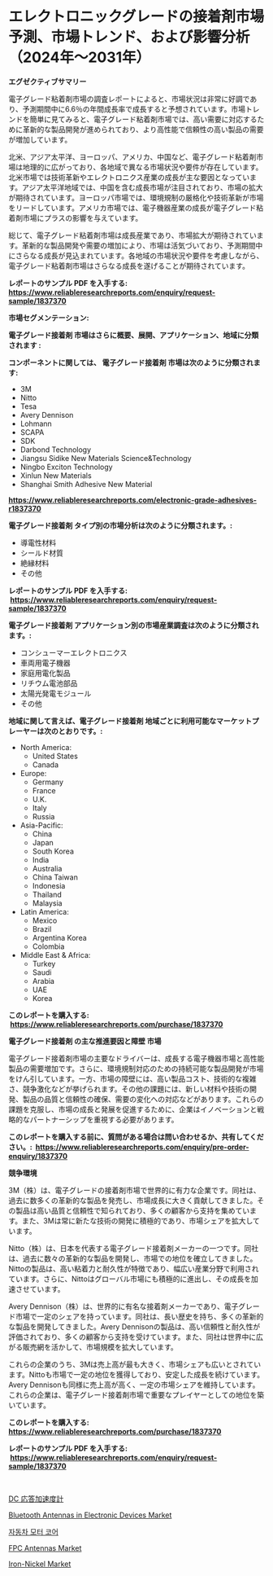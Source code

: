 <p><h1>エレクトロニックグレードの接着剤市場予測、市場トレンド、および影響分析（2024年〜2031年）</h1></p><p><strong>エグゼクティブサマリー</strong></p>
<p><p>電子グレード粘着剤市場の調査レポートによると、市場状況は非常に好調であり、予測期間中に6.6％の年間成長率で成長すると予想されています。市場トレンドを簡単に見てみると、電子グレード粘着剤市場では、高い需要に対応するために革新的な製品開発が進められており、より高性能で信頼性の高い製品の需要が増加しています。</p><p>北米、アジア太平洋、ヨーロッパ、アメリカ、中国など、電子グレード粘着剤市場は地理的に広がっており、各地域で異なる市場状況や要件が存在しています。北米市場では技術革新やエレクトロニクス産業の成長が主な要因となっています。アジア太平洋地域では、中国を含む成長市場が注目されており、市場の拡大が期待されています。ヨーロッパ市場では、環境規制の厳格化や技術革新が市場をリードしています。アメリカ市場では、電子機器産業の成長が電子グレード粘着剤市場にプラスの影響を与えています。</p><p>総じて、電子グレード粘着剤市場は成長産業であり、市場拡大が期待されています。革新的な製品開発や需要の増加により、市場は活気づいており、予測期間中にさらなる成長が見込まれています。各地域の市場状況や要件を考慮しながら、電子グレード粘着剤市場はさらなる成長を遂げることが期待されています。</p></p>
<p><strong>レポートのサンプル PDF を入手する: <a href="https://www.reliableresearchreports.com/enquiry/request-sample/1837370">https://www.reliableresearchreports.com/enquiry/request-sample/1837370</a></strong></p>
<p><strong>市場セグメンテーション:</strong></p>
<p><strong> 電子グレード接着剤 市場はさらに概要、展開、アプリケーション、地域に分類されます :</strong></p>
<p><strong>コンポーネントに関しては、 電子グレード接着剤 市場は次のように分類されます: &nbsp;</strong></p>
<p><ul><li>3M</li><li>Nitto</li><li>Tesa</li><li>Avery Dennison</li><li>Lohmann</li><li>SCAPA</li><li>SDK</li><li>Darbond Technology</li><li>Jiangsu Sidike New Materials Science&Technology</li><li>Ningbo Exciton Technology</li><li>Xinlun New Materials</li><li>Shanghai Smith Adhesive New Material</li></ul></p>
<p><strong><a href="https://www.reliableresearchreports.com/electronic-grade-adhesives-r1837370">https://www.reliableresearchreports.com/electronic-grade-adhesives-r1837370</a></strong></p>
<p><strong> 電子グレード接着剤 タイプ別の市場分析は次のように分類されます。:</strong></p>
<p><ul><li>導電性材料</li><li>シールド材質</li><li>絶縁材料</li><li>その他</li></ul></p>
<p><strong>レポートのサンプル PDF を入手する: &nbsp;<a href="https://www.reliableresearchreports.com/enquiry/request-sample/1837370">https://www.reliableresearchreports.com/enquiry/request-sample/1837370</a></strong></p>
<p><strong> 電子グレード接着剤 アプリケーション別の市場産業調査は次のように分類されます。:</strong></p>
<p><ul><li>コンシューマーエレクトロニクス</li><li>車両用電子機器</li><li>家庭用電化製品</li><li>リチウム電池部品</li><li>太陽光発電モジュール</li><li>その他</li></ul></p>
<p><strong>地域に関して言えば、電子グレード接着剤 地域ごとに利用可能なマーケットプレーヤーは次のとおりです。:</strong></p>
<p><ul>
    <li>
        North America:
        <ul>
            <li>United States</li>
            <li>Canada</li>
        </ul>
    </li>
    <li>
        Europe:
        <ul>
            <li>Germany</li>
            <li>France</li>
            <li>U.K.</li>
            <li>Italy</li>
            <li>Russia</li>
        </ul>
    </li>
    <li>
        Asia-Pacific:
        <ul>
            <li>China</li>
            <li>Japan</li>
            <li>South Korea</li>
            <li>India</li>
            <li>Australia</li>
            <li>China Taiwan</li>
            <li>Indonesia</li>
            <li>Thailand</li>
            <li>Malaysia</li>
        </ul>
    </li>
    <li>
        Latin America:
        <ul>
            <li>Mexico</li>
            <li>Brazil</li>
            <li>Argentina Korea</li>
            <li>Colombia</li>
        </ul>
    </li>
    <li>
        Middle East & Africa:
        <ul>
            <li>Turkey</li>
            <li>Saudi</li>
            <li>Arabia</li>
            <li>UAE</li>
            <li>Korea</li>
        </ul>
    </li>
    </ul></p>
<p><strong>このレポートを購入する: &nbsp;<a href="https://www.reliableresearchreports.com/purchase/1837370">https://www.reliableresearchreports.com/purchase/1837370</a></strong></p>
<p><strong>電子グレード接着剤 の主な推進要因と障壁 市場</strong></p>
<p><p>電子グレード接着剤市場の主要なドライバーは、成長する電子機器市場と高性能製品の需要増加です。さらに、環境規制対応のための持続可能な製品開発が市場をけん引しています。一方、市場の障壁には、高い製品コスト、技術的な複雑さ、競争激化などが挙げられます。その他の課題には、新しい材料や技術の開発、製品の品質と信頼性の確保、需要の変化への対応などがあります。これらの課題を克服し、市場の成長と発展を促進するために、企業はイノベーションと戦略的なパートナーシップを重視する必要があります。</p></p>
<p><strong>このレポートを購入する前に、質問がある場合は問い合わせるか、共有してください。:&nbsp; <a href="https://www.reliableresearchreports.com/enquiry/pre-order-enquiry/1837370">https://www.reliableresearchreports.com/enquiry/pre-order-enquiry/1837370</a></strong></p>
<p><strong>競争環境</strong></p>
<p><p>3M（株）は、電子グレードの接着剤市場で世界的に有力な企業です。同社は、過去に数多くの革新的な製品を発売し、市場成長に大きく貢献してきました。その製品は高い品質と信頼性で知られており、多くの顧客から支持を集めています。また、3Mは常に新たな技術の開発に積極的であり、市場シェアを拡大しています。</p><p>Nitto（株）は、日本を代表する電子グレード接着剤メーカーの一つです。同社は、過去に数々の革新的な製品を開発し、市場での地位を確立してきました。Nittoの製品は、高い粘着力と耐久性が特徴であり、幅広い産業分野で利用されています。さらに、Nittoはグローバル市場にも積極的に進出し、その成長を加速させています。</p><p>Avery Dennison（株）は、世界的に有名な接着剤メーカーであり、電子グレード市場で一定のシェアを持っています。同社は、長い歴史を持ち、多くの革新的な製品を開発してきました。Avery Dennisonの製品は、高い信頼性と耐久性が評価されており、多くの顧客から支持を受けています。また、同社は世界中に広がる販売網を活かして、市場規模を拡大しています。</p><p>これらの企業のうち、3Mは売上高が最も大きく、市場シェアも広いとされています。Nittoも市場で一定の地位を獲得しており、安定した成長を続けています。Avery Dennisonも同様に売上高が高く、一定の市場シェアを維持しています。これらの企業は、電子グレード接着剤市場で重要なプレイヤーとしての地位を築いています。</p></p>
<p><strong>このレポートを購入する: &nbsp; <a href="https://www.reliableresearchreports.com/purchase/1837370">https://www.reliableresearchreports.com/purchase/1837370</a></strong></p>
<p><strong>レポートのサンプル PDF を入手する: &nbsp;<a href="https://www.reliableresearchreports.com/enquiry/request-sample/1837370">https://www.reliableresearchreports.com/enquiry/request-sample/1837370</a></strong><strong></strong></p>
<p>&nbsp;</p>
<p><p><a href="https://github.com/roulaayoub-saad/Market-Research-Report-List-1/blob/main/3771100112394.md">DC 応答加速度計</a></p><p><a href="https://issuu.com/reportprime-2/docs/bluetooth-antennas-in-electronic-devices-market-si">Bluetooth Antennas in Electronic Devices Market</a></p><p><a href="https://github.com/vseigx30c9a1j/Market-Research-Report-List-2/blob/main/411167297715.md">자동차 모터 코어</a></p><p><a href="https://issuu.com/reportprime-2/docs/fpc-antennas-market-size-2030.pptx">FPC Antennas Market</a></p><p><a href="https://github.com/markusgodoy/Market-Research-Report-List-3/blob/main/iron-nickel-market.md">Iron-Nickel Market</a></p></p>